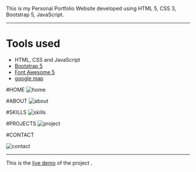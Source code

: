 This is my Personal Portfolio Website developed using HTML 5, CSS 3, Bootstrap 5, JavaScript.

---------------------------------------------------------------------------------------------
# Tools used #

* HTML, CSS and JavaScript
* [Bootstrap 5](https://getbootstrap.com/docs/5.0/getting-started/introduction/)
* [Font Awesome 5](https://fontawesome.com/)
* [google map](https://www.embed-map.com/)


#HOME
![home](https://user-images.githubusercontent.com/73256167/191413941-da32f8ef-d366-4c0f-8c28-7a8e6814180b.png)

#ABOUT
![about](https://user-images.githubusercontent.com/73256167/191413957-ecb3a9cc-b510-4ca6-ab04-33b727083493.png)

#SKILLS
![skills](https://user-images.githubusercontent.com/73256167/191414014-c1fb0566-1a57-4719-a634-bd91542cf1b4.png)

#PROJECTS
![project](https://user-images.githubusercontent.com/73256167/191413986-f5a2f54b-f0a0-454a-98c9-cc470573e7f9.png)

#CONTACT

![contact](https://user-images.githubusercontent.com/73256167/191414019-201aa6cc-5825-4556-b593-d641c3b10b4c.png)

----------------------------------------------------------------------------------
This is the [live demo](https://mubinattar.netlify.app/) of the project . 


